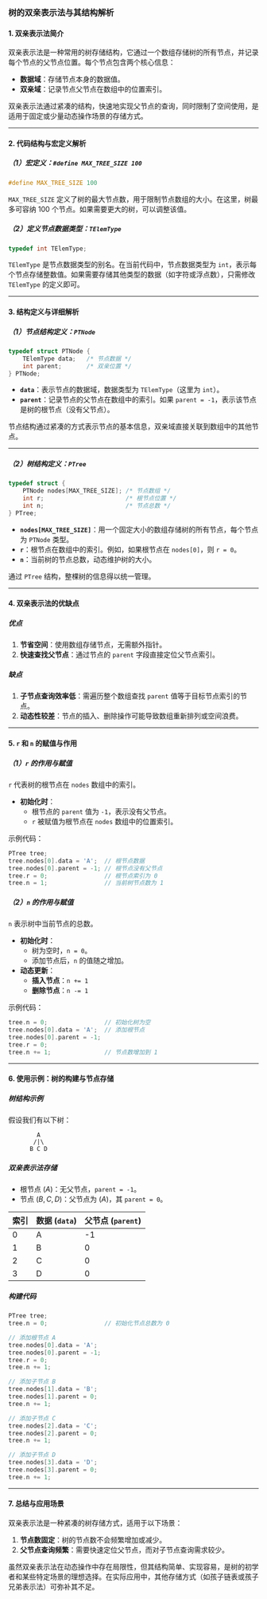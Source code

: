 ### 树的双亲表示法与其结构解析

#### **1. 双亲表示法简介**
双亲表示法是一种常用的树存储结构，它通过一个数组存储树的所有节点，并记录每个节点的父节点位置。每个节点包含两个核心信息：
- **数据域**：存储节点本身的数据值。
- **双亲域**：记录节点父节点在数组中的位置索引。

双亲表示法通过紧凑的结构，快速地实现父节点的查询，同时限制了空间使用，是适用于固定或少量动态操作场景的存储方式。

---

#### **2. 代码结构与宏定义解析**

##### **（1）宏定义：`#define MAX_TREE_SIZE 100`**
```c
#define MAX_TREE_SIZE 100
```
`MAX_TREE_SIZE` 定义了树的最大节点数，用于限制节点数组的大小。在这里，树最多可容纳 100 个节点。如果需要更大的树，可以调整该值。

##### **（2）定义节点数据类型：`TElemType`**
```c
typedef int TElemType;
```
`TElemType` 是节点数据类型的别名。在当前代码中，节点数据类型为 `int`，表示每个节点存储整数值。如果需要存储其他类型的数据（如字符或浮点数），只需修改 `TElemType` 的定义即可。

---

#### **3. 结构定义与详细解析**

##### **（1）节点结构定义：`PTNode`**
```c
typedef struct PTNode {
    TElemType data;   /* 节点数据 */
    int parent;       /* 双亲位置 */
} PTNode;
```

- **`data`**：表示节点的数据域，数据类型为 `TElemType`（这里为 `int`）。
- **`parent`**：记录节点的父节点在数组中的索引。如果 `parent = -1`，表示该节点是树的根节点（没有父节点）。

节点结构通过紧凑的方式表示节点的基本信息，双亲域直接关联到数组中的其他节点。

---

##### **（2）树结构定义：`PTree`**
```c
typedef struct {
    PTNode nodes[MAX_TREE_SIZE]; /* 节点数组 */
    int r;                       /* 根节点位置 */
    int n;                       /* 节点总数 */
} PTree;
```

- **`nodes[MAX_TREE_SIZE]`**：用一个固定大小的数组存储树的所有节点，每个节点为 `PTNode` 类型。
- **`r`**：根节点在数组中的索引。例如，如果根节点在 `nodes[0]`，则 `r = 0`。
- **`n`**：当前树的节点总数，动态维护树的大小。

通过 `PTree` 结构，整棵树的信息得以统一管理。

---

#### **4. 双亲表示法的优缺点**

##### **优点**
1. **节省空间**：使用数组存储节点，无需额外指针。
2. **快速查找父节点**：通过节点的 `parent` 字段直接定位父节点索引。

##### **缺点**
1. **子节点查询效率低**：需遍历整个数组查找 `parent` 值等于目标节点索引的节点。
2. **动态性较差**：节点的插入、删除操作可能导致数组重新排列或空间浪费。

---

#### **5. `r` 和 `n` 的赋值与作用**

##### **（1）`r` 的作用与赋值**
`r` 代表树的根节点在 `nodes` 数组中的索引。

- **初始化时**：
  - 根节点的 `parent` 值为 `-1`，表示没有父节点。
  - `r` 被赋值为根节点在 `nodes` 数组中的位置索引。

示例代码：
```c
PTree tree;
tree.nodes[0].data = 'A';  // 根节点数据
tree.nodes[0].parent = -1; // 根节点没有父节点
tree.r = 0;                // 根节点索引为 0
tree.n = 1;                // 当前树节点数为 1
```

##### **（2）`n` 的作用与赋值**
`n` 表示树中当前节点的总数。

- **初始化时**：
  - 树为空时，`n = 0`。
  - 添加节点后，`n` 的值随之增加。
- **动态更新**：
  - **插入节点**：`n += 1`
  - **删除节点**：`n -= 1`

示例代码：
```c
tree.n = 0;                // 初始化树为空
tree.nodes[0].data = 'A';  // 添加根节点
tree.nodes[0].parent = -1;
tree.r = 0;
tree.n += 1;               // 节点数增加到 1
```

---

#### **6. 使用示例：树的构建与节点存储**

##### **树结构示例**
假设我们有以下树：

```
        A
       /|\
      B C D
```

##### **双亲表示法存储**
- 根节点 $( A )$：无父节点，`parent = -1`。
- 节点 $( B, C, D )$：父节点为 $( A )$，其 `parent = 0`。

| 索引 | 数据 (`data`) | 父节点 (`parent`) |
|------|---------------|-------------------|
| 0    | A             | -1                |
| 1    | B             |  0                |
| 2    | C             |  0                |
| 3    | D             |  0                |

##### **构建代码**
```c
PTree tree;
tree.n = 0;                // 初始化节点总数为 0

// 添加根节点 A
tree.nodes[0].data = 'A';
tree.nodes[0].parent = -1;
tree.r = 0;
tree.n += 1;

// 添加子节点 B
tree.nodes[1].data = 'B';
tree.nodes[1].parent = 0;
tree.n += 1;

// 添加子节点 C
tree.nodes[2].data = 'C';
tree.nodes[2].parent = 0;
tree.n += 1;

// 添加子节点 D
tree.nodes[3].data = 'D';
tree.nodes[3].parent = 0;
tree.n += 1;
```

---

#### **7. 总结与应用场景**

双亲表示法是一种紧凑的树存储方式，适用于以下场景：
1. **节点数固定**：树的节点数不会频繁增加或减少。
2. **父节点查询频繁**：需要快速定位父节点，而对子节点查询需求较少。

虽然双亲表示法在动态操作中存在局限性，但其结构简单、实现容易，是树的初学者和某些特定场景的理想选择。在实际应用中，其他存储方式（如孩子链表或孩子兄弟表示法）可弥补其不足。